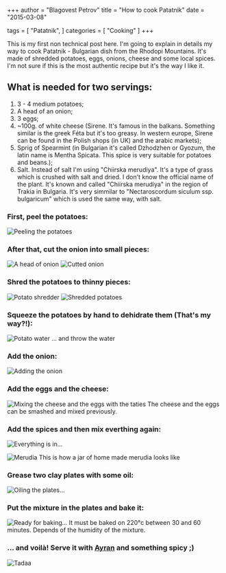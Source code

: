 +++
author = "Blagovest Petrov"
title = "How to cook Patatnik"
date = "2015-03-08"

tags = [
    "Patatnik",
]
categories = [
    "Cooking"
]
+++  


This is my first non technical post here. I'm going to explain in details my way to cook Patatnik - Bulgarian dish from the Rhodopi Mountains. It's made of shredded potatoes, eggs, onions, cheese and some local spices. I'm not sure if this is the most authentic recipe but it's the way I like it.

## What is needed for two servings:
1. 3 - 4 medium potatoes;
2. A head of an onion;
3. 3 eggs;
4. ~100g. of white cheese (Sirene. It's famous in the balkans. Something similar is the greek Féta but it's too greasy. In western europe, Sirene can be found in the Polish shops (in UK) and the arabic markets);
5. Sprig of Spearmint (in Bulgarian it's called Dzhodzhen or Gyozum, the latin name is Mentha Spicata. This spice is very suitable for potatoes and beans.);
6. Salt. Instead of salt I'm using "Chiirska merudiya". It's a type of grass which is crushed with salt and dried. I don't know the official name of the plant. It's known and called "Chiirska merudiya" in the region of Trakia in Bulgaria. It's very simmilar to "Nectaroscordum siculum ssp. bulgaricum" which is used the same way, with salt. 


### First, peel the potatoes:
![Peeling the potatoes](img/a.jpg)

### After that, cut the onion into small pieces:
![A head of onion](img/b.jpg)
![Cutted onion](img/c.jpg)

### Shred the potatoes to thinny pieces:
![Potato shredder](img/d.jpg)
![Shredded potatoes](img/e.jpg)

### Squeeze the potatoes by hand to dehidrate them (That's my way?!):
![Potato water](img/f.jpg)
... and throw the water

### Add the onion:
![Adding the onion](img/g.jpg)

### Add the eggs and the cheese: 
![Mixing the cheese and the eggs with the taties](img/h.jpg)
The cheese and the eggs can be smashed and mixed previously.

### Add the spices and then mix everthing again:
![Everything is in...](img/i.jpg)

![Merudia](img/j.jpg)
This is how a jar of home made merudia looks like

### Grease two clay plates with some oil:
![Oiling the plates...](img/k.jpg)

### Put the mixture in the plates and bake it:
![Ready for baking...](img/l.jpg)
It must be baked on 220°c between 30 and 60 minutes. Depends of the humidity of the mixture.

### ... and voilà! Serve it with [Ayran](http://en.wikipedia.org/wiki/Ayran) and something spicy ;)
![Tadaa](img/tadaa.jpg)